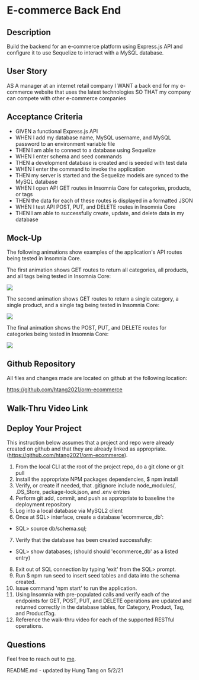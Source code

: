 # E-commerce Back End

## Description
Build the backend for an e-commerce platform using Express.js API and configure it to use Sequelize to interact with a MySQL database.

## User Story
AS A manager at an internet retail company
I WANT a back end for my e-commerce website that uses the latest technologies
SO THAT my company can compete with other e-commerce companies

## Acceptance Criteria
- GIVEN a functional Express.js API
- WHEN I add my database name, MySQL username, and MySQL password to an environment variable file
- THEN I am able to connect to a database using Sequelize
- WHEN I enter schema and seed commands
- THEN a development database is created and is seeded with test data
- WHEN I enter the command to invoke the application
- THEN my server is started and the Sequelize models are synced to the MySQL database
- WHEN I open API GET routes in Insomnia Core for categories, products, or tags
- THEN the data for each of these routes is displayed in a formatted JSON
- WHEN I test API POST, PUT, and DELETE routes in Insomnia Core
- THEN I am able to successfully create, update, and delete data in my database

## Mock-Up
The following animations show examples of the application's API routes being tested in Insomnia Core.

The first animation shows GET routes to return all categories, all products, and all tags being tested in Insomnia Core:

![](./assets/images/mockup-1.gif)

The second animation shows GET routes to return a single category, a single product, and a single tag being tested in Insomnia Core:

![](./assets/images/mockup-2.gif)

The final animation shows the POST, PUT, and DELETE routes for categories being tested in Insomnia Core:

![](./assets/images/mockup-3.gif)

## Github Repository
All files and changes made are located on github at the following location:

https://github.com/htang2021/orm-ecommerce

## Walk-Thru Video Link


## Deploy Your Project
This instruction below assumes that a project and repo were already created on github and that they are already linked as appropriate.
(https://github.com/htang2021/orm-ecommerce).

1. From the local CLI at the root of the project repo, do a git clone or git pull
2. Install the appropriate NPM packages dependencies, $ npm install
3. Verify, or create if needed, that .gitignore include node_modules/, .DS_Store, package-lock.json, and .env entries
4. Perform git add, commit, and push as appropriate to baseline the deployment repository
5. Log into a local database via MySQL2 client
6. Once at SQL> interface, create a database 'ecommerce_db':
 - SQL> source db/schema.sql;
7. Verify that the database has been created successfully:
 - SQL> show databases; (should should 'ecommerce_db' as a listed entry)
8. Exit out of SQL connection by typing 'exit' from the SQL> prompt.
9. Run $ npm run seed to insert seed tables and data into the schema created.
10. Issue command 'npm start' to run the application.
11. Using Insomnia with pre-populated calls and verify each of the endpoints for GET, POST, PUT, and DELETE operations are updated and returned correctly in the database tables, for Category, Product, Tag, and ProductTag.
12. Reference the walk-thru video for each of the supported RESTful operations.


## Questions
Feel free to reach out to [me](mailto:hungtang@hotmail.com).

README.md - updated by Hung Tang on 5/2/21